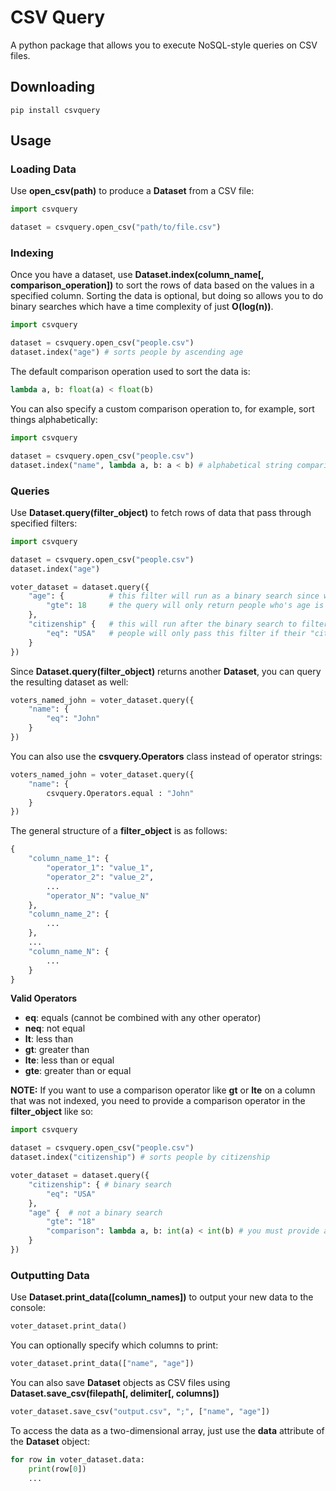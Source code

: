 # CSV Query

A python package that allows you to execute NoSQL-style queries on CSV files.

## Downloading

```
pip install csvquery
```

## Usage

### Loading Data

Use **open_csv(path)** to produce a **Dataset** from a CSV file:
```python
import csvquery

dataset = csvquery.open_csv("path/to/file.csv")
```

### Indexing

Once you have a dataset, use **Dataset.index(column_name[, comparison_operation])** to sort the rows of data based on the values in a specified column. Sorting the data is optional, but doing so allows you to do binary searches which have a time complexity of just **O(log(n))**.
```python
import csvquery

dataset = csvquery.open_csv("people.csv")
dataset.index("age") # sorts people by ascending age
```
The default comparison operation used to sort the data is:
```python
lambda a, b: float(a) < float(b)
```
You can also specify a custom comparison operation to, for example, sort things alphabetically:
```python
import csvquery

dataset = csvquery.open_csv("people.csv")
dataset.index("name", lambda a, b: a < b) # alphabetical string comparisons are built-in in Python
```

### Queries

Use **Dataset.query(filter_object)** to fetch rows of data that pass through specified filters:
```python
import csvquery

dataset = csvquery.open_csv("people.csv")
dataset.index("age")

voter_dataset = dataset.query({
    "age": {          # this filter will run as a binary search since we indexed the data by age
        "gte": 18     # the query will only return people who's age is greater than or equal to 18
    },
    "citizenship" {   # this will run after the binary search to filter the narrowed-down data
        "eq": "USA"   # people will only pass this filter if their "citizenship" field is equal to "USA"
    }
})
```
Since **Dataset.query(filter_object)** returns another **Dataset**, you can query the resulting dataset as well:
```python
voters_named_john = voter_dataset.query({
    "name": {
        "eq": "John"
    }
})
```
You can also use the **csvquery.Operators** class instead of operator strings:
```python
voters_named_john = voter_dataset.query({
    "name": {
        csvquery.Operators.equal : "John"
    }
})
```
The general structure of a **filter_object** is as follows:
```python
{
    "column_name_1": {
        "operator_1": "value_1",
        "operator_2": "value_2",
        ...
        "operator_N": "value_N"
    },
    "column_name_2": {
        ...
    },
    ...
    "column_name_N": {
        ...
    }
}
```


**Valid Operators**
 - **eq**: equals (cannot be combined with any other operator)
 - **neq**: not equal
 - **lt**: less than
 - **gt**: greater than
 - **lte**: less than or equal
 - **gte**: greater than or equal

**NOTE:** If you want to use a comparison operator like **gt** or **lte** on a column that was not indexed, you need to provide a comparison operator in the **filter_object** like so:
```python
import csvquery

dataset = csvquery.open_csv("people.csv")
dataset.index("citizenship") # sorts people by citizenship

voter_dataset = dataset.query({
    "citizenship": { # binary search
        "eq": "USA"
    },
    "age" {  # not a binary search
        "gte": "18"
        "comparison": lambda a, b: int(a) < int(b) # you must provide a comparison lambda that returns true if a < b
    }
})
```

### Outputting Data

Use **Dataset.print_data([column_names])** to output your new data to the console:
```python
voter_dataset.print_data()
```
You can optionally specify which columns to print:
```python
voter_dataset.print_data(["name", "age"])
```
You can also save **Dataset** objects as CSV files using **Dataset.save_csv(filepath[, delimiter[, columns])**
```python
voter_dataset.save_csv("output.csv", ";", ["name", "age"])
```
To access the data as a two-dimensional array, just use the **data** attribute of the **Dataset** object:
```python
for row in voter_dataset.data:
    print(row[0])
    ...
```